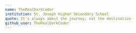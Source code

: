 ```yaml
---
name: TheRealDarkCoder
institution: St. Joseph Higher Secondary School
quote: It's always about the journey, not the destination
github_user: TheRealDarkCoder
---
```

